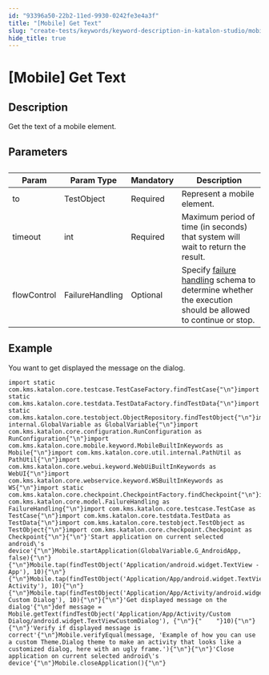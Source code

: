 ```yaml
---
id: "93396a50-22b2-11ed-9930-0242fe3e4a3f"
title: "[Mobile] Get Text"
slug: "create-tests/keywords/keyword-description-in-katalon-studio/mobile-keywords/mobile-get-text"
hide_title: true
---
```


# <a id="id_0" class="anchor_top_offset"/><a id="ariaid-title1" class="anchor_top_offset"/>[Mobile] Get Text


## <a id="id_0__id_1" class="anchor_top_offset"/>Description

              
<p xmlns="http://www.w3.org/1999/xhtml" className="p">Get the text of a mobile element.</p> 
      

## <a id="id_0__id_2" class="anchor_top_offset"/>Parameters

              
<table xmlns="http://www.w3.org/1999/xhtml" className="table anchor_top_offset" id="id_0__05563872-1192-4926-8171-790b26775101"><caption /><thead className="thead"><tr className><th className="entry anchor_top_offset" id="id_0__05563872-1192-4926-8171-790b26775101__entry__1">Param</th><th className="entry anchor_top_offset" id="id_0__05563872-1192-4926-8171-790b26775101__entry__2">Param Type</th><th className="entry anchor_top_offset" id="id_0__05563872-1192-4926-8171-790b26775101__entry__3">Mandatory</th><th className="entry anchor_top_offset" id="id_0__05563872-1192-4926-8171-790b26775101__entry__4">Description</th></tr></thead><tbody className="tbody"><tr className><td className="entry" headers="id_0__05563872-1192-4926-8171-790b26775101__entry__1 id_0__05563872-1192-4926-8171-790b26775101__entry__2 id_0__05563872-1192-4926-8171-790b26775101__entry__3 id_0__05563872-1192-4926-8171-790b26775101__entry__4 ">to</td><td className="entry" headers="id_0__05563872-1192-4926-8171-790b26775101__entry__1 id_0__05563872-1192-4926-8171-790b26775101__entry__2 id_0__05563872-1192-4926-8171-790b26775101__entry__3 id_0__05563872-1192-4926-8171-790b26775101__entry__4 ">TestObject</td><td className="entry" headers="id_0__05563872-1192-4926-8171-790b26775101__entry__1 id_0__05563872-1192-4926-8171-790b26775101__entry__2 id_0__05563872-1192-4926-8171-790b26775101__entry__3 id_0__05563872-1192-4926-8171-790b26775101__entry__4 ">Required</td><td className="entry" headers="id_0__05563872-1192-4926-8171-790b26775101__entry__1 id_0__05563872-1192-4926-8171-790b26775101__entry__2 id_0__05563872-1192-4926-8171-790b26775101__entry__3 id_0__05563872-1192-4926-8171-790b26775101__entry__4 ">Represent a mobile element.</td></tr><tr className><td className="entry" headers="id_0__05563872-1192-4926-8171-790b26775101__entry__1 id_0__05563872-1192-4926-8171-790b26775101__entry__2 id_0__05563872-1192-4926-8171-790b26775101__entry__3 id_0__05563872-1192-4926-8171-790b26775101__entry__4 ">timeout</td><td className="entry" headers="id_0__05563872-1192-4926-8171-790b26775101__entry__1 id_0__05563872-1192-4926-8171-790b26775101__entry__2 id_0__05563872-1192-4926-8171-790b26775101__entry__3 id_0__05563872-1192-4926-8171-790b26775101__entry__4 ">int</td><td className="entry" headers="id_0__05563872-1192-4926-8171-790b26775101__entry__1 id_0__05563872-1192-4926-8171-790b26775101__entry__2 id_0__05563872-1192-4926-8171-790b26775101__entry__3 id_0__05563872-1192-4926-8171-790b26775101__entry__4 ">Required</td><td className="entry" headers="id_0__05563872-1192-4926-8171-790b26775101__entry__1 id_0__05563872-1192-4926-8171-790b26775101__entry__2 id_0__05563872-1192-4926-8171-790b26775101__entry__3 id_0__05563872-1192-4926-8171-790b26775101__entry__4 ">Maximum period of time (in seconds) that system will wait to         return the result.</td></tr><tr className><td className="entry" headers="id_0__05563872-1192-4926-8171-790b26775101__entry__1 id_0__05563872-1192-4926-8171-790b26775101__entry__2 id_0__05563872-1192-4926-8171-790b26775101__entry__3 id_0__05563872-1192-4926-8171-790b26775101__entry__4 ">flowControl</td><td className="entry" headers="id_0__05563872-1192-4926-8171-790b26775101__entry__1 id_0__05563872-1192-4926-8171-790b26775101__entry__2 id_0__05563872-1192-4926-8171-790b26775101__entry__3 id_0__05563872-1192-4926-8171-790b26775101__entry__4 ">FailureHandling</td><td className="entry" headers="id_0__05563872-1192-4926-8171-790b26775101__entry__1 id_0__05563872-1192-4926-8171-790b26775101__entry__2 id_0__05563872-1192-4926-8171-790b26775101__entry__3 id_0__05563872-1192-4926-8171-790b26775101__entry__4 ">Optional</td><td className="entry" headers="id_0__05563872-1192-4926-8171-790b26775101__entry__1 id_0__05563872-1192-4926-8171-790b26775101__entry__2 id_0__05563872-1192-4926-8171-790b26775101__entry__3 id_0__05563872-1192-4926-8171-790b26775101__entry__4 ">Specify <a className="xref" href="/docs/maintain/configure-failure-handling-settings-in-katalon-studio">failure handling</a> schema to         determine whether the execution should be allowed to continue or         stop.</td></tr></tbody></table> 
      

## <a id="id_0__id_3" class="anchor_top_offset"/>Example 

              
<p xmlns="http://www.w3.org/1999/xhtml" className="p">You want to get displayed the message on the dialog.</p> 
              
<pre xmlns="http://www.w3.org/1999/xhtml" className="pre codeblock"><code>import static com.kms.katalon.core.testcase.TestCaseFactory.findTestCase{"\n"}import static com.kms.katalon.core.testdata.TestDataFactory.findTestData{"\n"}import static com.kms.katalon.core.testobject.ObjectRepository.findTestObject{"\n"}import internal.GlobalVariable as GlobalVariable{"\n"}import com.kms.katalon.core.configuration.RunConfiguration as RunConfiguration{"\n"}import com.kms.katalon.core.mobile.keyword.MobileBuiltInKeywords as Mobile{"\n"}import com.kms.katalon.core.util.internal.PathUtil as PathUtil{"\n"}import com.kms.katalon.core.webui.keyword.WebUiBuiltInKeywords as WebUI{"\n"}import com.kms.katalon.core.webservice.keyword.WSBuiltInKeywords as WS{"\n"}import static com.kms.katalon.core.checkpoint.CheckpointFactory.findCheckpoint{"\n"}import com.kms.katalon.core.model.FailureHandling as FailureHandling{"\n"}import com.kms.katalon.core.testcase.TestCase as TestCase{"\n"}import com.kms.katalon.core.testdata.TestData as TestData{"\n"}import com.kms.katalon.core.testobject.TestObject as TestObject{"\n"}import com.kms.katalon.core.checkpoint.Checkpoint as Checkpoint{"\n"}{"\n"}'Start application on current selected android\'s device'{"\n"}Mobile.startApplication(GlobalVariable.G_AndroidApp, false){"\n"}{"\n"}Mobile.tap(findTestObject('Application/android.widget.TextView - App'), 10){"\n"}{"\n"}Mobile.tap(findTestObject('Application/App/android.widget.TextView-Activity'), 10){"\n"}{"\n"}Mobile.tap(findTestObject('Application/App/Activity/android.widget.TextView-Custom Dialog'), 10){"\n"}{"\n"}'Get displayed message on the dialog'{"\n"}def message = Mobile.getText(findTestObject('Application/App/Activity/Custom Dialog/android.widget.TextViewCustomDialog'), {"\n"}{"    "}10){"\n"}{"\n"}'Verify if displayed message is correct'{"\n"}Mobile.verifyEqual(message, 'Example of how you can use a custom Theme.Dialog theme to make an activity that looks like a customized dialog, here with an ugly frame.'){"\n"}{"\n"}'Close application on current selected android\'s device'{"\n"}Mobile.closeApplication(){"\n"}</code></pre> 
            
